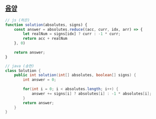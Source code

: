## [음양 ](https://school.programmers.co.kr/learn/courses/30/lessons/76501)

```js
// js (하은)
function solution(absolutes, signs) {
    const answer = absolutes.reduce((acc, curr, idx, arr) => {
        let realNum = signs[idx] ? curr : -1 * curr;
        return acc + realNum
    }, 0)
    
    return answer;
}
```

```java
// java (송현)
class Solution {
    public int solution(int[] absolutes, boolean[] signs) {
        int answer = 0;
        
        for(int i = 0; i < absolutes.length; i++) {
            answer += signs[i] ? absolutes[i] : -1 * absolutes[i];
        }
        return answer;
    }
}
```
